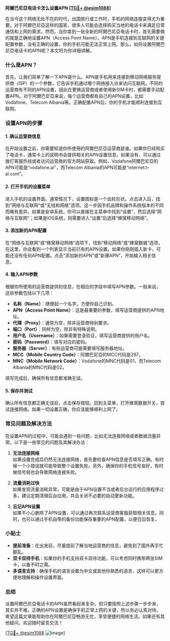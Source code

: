 **阿爾巴尼亞电话卡怎么设置APN [[TG💪+ @esim1088](https://t.me/s/esim1088)]**

在当今这个网络无处不在的时代，出国旅行或工作时，手机的网络连接变得尤为重要。对于阿爾巴尼亞这样的国家，很多人可能会选择购买当地的电话卡来满足日常通信和上网的需求。然而，当你拿到一张全新的阿爾巴尼亞电话卡时，首先需要做的就是正确地设置APN（Access Point Name）。APN是手机连接到互联网的关键配置参数，没有正确的设置，你的手机可能无法正常上网。那么，如何设置阿爾巴尼亞电话卡的APN呢？本文将为你详细讲解。

### 什么是APN？

首先，让我们简单了解一下APN是什么。APN是手机用来连接到移动网络服务提供商（ISP）的一个参数，它告诉手机通过哪个网络接入点来访问互联网。不同的运营商有不同的APN设置，因此在更换运营商或者使用新SIM卡时，都需要手动配置APN。对于阿爾巴尼亞来说，每个运营商都有自己的APN设置，比如Vodafone、Telecom Albania等。正确配置APN后，你的手机才能顺利连接到互联网。

### 设置APN的步骤

#### 1. 确认运营商信息

在开始设置之前，你需要知道你所使用的阿爾巴尼亞运营商是谁。如果你已经购买了电话卡，通常卡上的说明书会提供相关的APN设置信息。如果没有，可以通过拨打客服热线或者访问运营商的官方网站获取。例如，Vodafone阿爾巴尼亞的APN可能是“vodafone.al”，而Telecom Albania的APN可能是“internet.t-al.com”。

#### 2. 打开手机的设置菜单

进入手机的设置界面。通常情况下，设置图标是一个齿轮形状。点击进入后，找到“网络与互联网”或“无线和网络”选项。这一步因手机品牌和操作系统版本的不同而略有差异。如果是安卓系统，你可以直接在主菜单中找到“设置”，然后选择“网络与互联网”；如果是iOS系统，则需要进入“设置”后选择“蜂窝移动网络”。

#### 3. 添加新的APN配置

在“网络与互联网”或“蜂窝移动网络”选项下，找到“移动网络”或“蜂窝数据”选项。在这里，你会看到一个列表显示当前已有的APN设置。如果你刚刚插入新卡，可能还没有任何APN配置。点击“添加新的APN”或“新建APN”，开始输入相关信息。

#### 4. 输入APN参数

根据你所使用的运营商提供的信息，在相应的字段中填写APN参数。一般来说，这些参数包括以下几项：

- **名称（Name）**：随便起一个名字，方便你自己识别。
- **APN（Access Point Name）**：这是最重要的参数，填写运营商提供的APN地址。
- **代理（Proxy）**：通常为空，除非运营商特别要求。
- **端口（Port）**：同样为空，除非有特殊说明。
- **用户名（Username）**：如果需要登录验证，填写运营商提供的用户名。
- **密码（Password）**：填写对应的密码。
- **服务器（Server）**：有些运营商可能需要填写服务器地址。
- **MCC（Mobile Country Code）**：阿爾巴尼亞的MCC代码是297。
- **MNC（Mobile Network Code）**：Vodafone的MNC代码是01，而Telecom Albania的MNC代码是02。

填写完成后，确保所有信息都准确无误。

#### 5. 保存并测试

确认所有信息都正确无误后，点击保存按钮。回到主菜单，打开蜂窝数据开关，尝试连接网络。如果一切设置正确，你应该能够顺利上网了。

### 常见问题及解决方法

在设置APN的过程中，可能会遇到一些问题，比如无法连接网络或者数据流量异常。以下是一些常见的问题及其解决办法：

1. **无法连接网络**  
   如果设置完成后仍然无法连接网络，首先要检查APN信息是否填写正确。有时候一个小错误就可能导致整个设置失败。另外，确保你的手机信号良好，有时候信号弱也会导致网络连接失败。

2. **流量消耗过快**  
   如果发现流量消耗异常，可能是由于APN设置不当或者后台运行的应用程序过多。建议定期清理后台应用，并且关闭不必要的自动更新功能。

3. **忘记APN设置**  
   如果不小心删除了APN设置，可以通过再次联系运营商客服获取相关信息。同时，也可以通过手机自带的备份功能保存重要的APN配置，以便日后恢复。

### 小贴士

- **提前准备**：在出发前，尽量提前了解当地运营商的信息，避免到了国外再手忙脚乱。
- **双卡双待手机**：如果你的手机支持双卡双待功能，可以考虑同时携带两张SIM卡，以备不时之需。
- **多语言支持**：确保手机的语言设置为中文或其他你熟悉的语言，这样可以更方便地理解和操作设置界面。

### 总结

设置阿爾巴尼亞电话卡的APN虽然看起来复杂，但只要按照上述步骤一步步来，其实并不难。正确的APN设置是确保手机正常上网的关键，所以务必认真对待。希望这篇文章能帮助你在阿爾巴尼亞畅游无忧，享受便捷的网络生活。如果还有其他疑问，欢迎随时留言交流！

[[TG💪+ @esim1088](https://t.me/s/esim1088) ![Image](https://i.postimg.cc/4NQfJmqS/Snipaste-2025-05-13-00-14-12.png)]